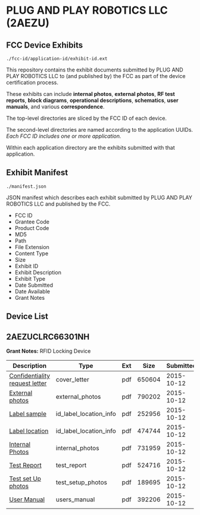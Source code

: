 # PLUG AND PLAY ROBOTICS LLC (2AEZU)
## FCC Device Exhibits

```
./fcc-id/application-id/exhibit-id.ext
```

This repository contains the exhibit documents submitted by PLUG AND PLAY ROBOTICS LLC to (and published by) the FCC as part of the device certification process.

These exhibits can include **internal photos**, **external photos**, **RF test reports**, **block diagrams**, **operational descriptions**, **schematics**, **user manuals**, and various **correspondence**.

The top-level directories are sliced by the FCC ID of each device.

The second-level directories are named according to the application UUIDs. *Each FCC ID includes one or more application.*

Within each application directory are the exhibits submitted with that application. 

## Exhibit Manifest

```
./manifest.json
```

JSON manifest which describes each exhibit submitted by PLUG AND PLAY ROBOTICS LLC and published by the FCC.

- FCC ID
- Grantee Code
- Product Code
- MD5
- Path
- File Extension
- Content Type
- Size
- Exhibit ID
- Exhibit Description
- Exhibit Type
- Date Submitted
- Date Available
- Grant Notes

## Device List
## 2AEZUCLRC66301NH
**Grant Notes:** RFID Locking Device

| Description | Type | Ext | Size | Submitted | Available |
| ----------- | ---- | --- | ---- | --------- | --------- |
| [Confidentiality request letter](2AEZUCLRC66301NH/b3d66278211d8c2ef9d6032a8667903b/2778763.pdf) | cover_letter | pdf | 650604 | 2015-10-12 | 2015-10-12 |
| [External photos](2AEZUCLRC66301NH/b3d66278211d8c2ef9d6032a8667903b/2778765.pdf) | external_photos | pdf | 790202 | 2015-10-12 | 2016-04-09 |
| [Label sample](2AEZUCLRC66301NH/b3d66278211d8c2ef9d6032a8667903b/2778766.pdf) | id_label_location_info | pdf | 252956 | 2015-10-12 | 2015-10-12 |
| [Label location](2AEZUCLRC66301NH/b3d66278211d8c2ef9d6032a8667903b/2778767.pdf) | id_label_location_info | pdf | 474744 | 2015-10-12 | 2015-10-12 |
| [Internal Photos](2AEZUCLRC66301NH/b3d66278211d8c2ef9d6032a8667903b/2778768.pdf) | internal_photos | pdf | 731959 | 2015-10-12 | 2016-04-09 |
| [Test Report](2AEZUCLRC66301NH/b3d66278211d8c2ef9d6032a8667903b/2778771.pdf) | test_report | pdf | 524716 | 2015-10-12 | 2015-10-12 |
| [Test set Up photos](2AEZUCLRC66301NH/b3d66278211d8c2ef9d6032a8667903b/2778772.pdf) | test_setup_photos | pdf | 189695 | 2015-10-12 | 2016-04-09 |
| [User Manual](2AEZUCLRC66301NH/b3d66278211d8c2ef9d6032a8667903b/2778773.pdf) | users_manual | pdf | 392206 | 2015-10-12 | 2016-04-09 |
